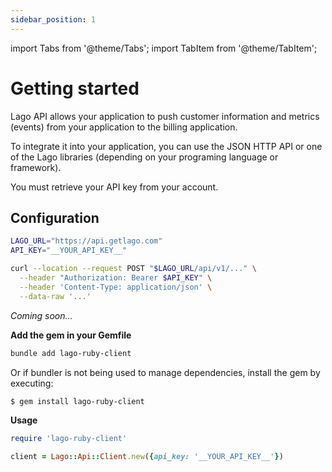 ```yaml
---
sidebar_position: 1
---
```


import Tabs from '@theme/Tabs';
import TabItem from '@theme/TabItem';

# Getting started

Lago API allows your application to push customer information and metrics (events) from your application to the billing application.

To integrate it into your application, you can use the JSON HTTP API or one of the Lago libraries (depending on your programing language or framework).

You must retrieve your API key from your account.

## Configuration

<Tabs groupId="prog-language">
  <TabItem value="curl" label="Curl" default>

  ```bash
  LAGO_URL="https://api.getlago.com"
  API_KEY="__YOUR_API_KEY__"

  curl --location --request POST "$LAGO_URL/api/v1/..." \
    --header "Authorization: Bearer $API_KEY" \
    --header 'Content-Type: application/json' \
    --data-raw '...'
  ```

  </TabItem>

  <TabItem value="python" label="Python">

  *Coming soon...*

  </TabItem>

  <TabItem value="ruby" label="Ruby">

  **Add the gem in your Gemfile**
  ```bash
  bundle add lago-ruby-client
  ```

  Or if bundler is not being used to manage dependencies, install the gem by executing:

  ```bash
  $ gem install lago-ruby-client
  ```

  **Usage**

  ```ruby
  require 'lago-ruby-client'

  client = Lago::Api::Client.new({api_key: '__YOUR_API_KEY__'})
  ```

  </TabItem>
</Tabs>
